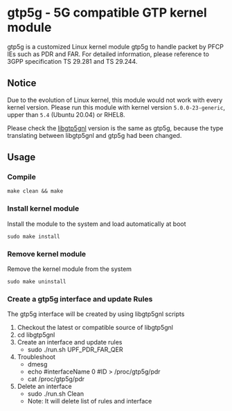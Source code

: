 # gtp5g - 5G compatible GTP kernel module
gtp5g is a customized Linux kernel module gtp5g to handle packet by PFCP IEs such as PDR and FAR.
For detailed information, please reference to 3GPP specification TS 29.281 and TS 29.244.

## Notice
Due to the evolution of Linux kernel, this module would not work with every kernel version.
Please run this module with kernel version `5.0.0-23-generic`, upper than `5.4` (Ubuntu 20.04) or RHEL8.

Please check the [libgtp5gnl](https://github.com/free5gc/libgtp5gnl) version is the same as gtp5g,
because the type translating between libgtp5gnl and gtp5g had been changed.

## Usage
### Compile
```
make clean && make
```

### Install kernel module
Install the module to the system and load automatically at boot
```
sudo make install
```

### Remove kernel module
Remove the kernel module from the system
```
sudo make uninstall
```
### Create a gtp5g interface and update Rules
The gtp5g interface will be created by using libgtp5gnl scripts
1) Checkout the latest or compatible source of libgtp5gnl
2) cd libgtp5gnl
3) Create an interface and update rules
    + sudo ./run.sh UPF_PDR_FAR_QER
4) Troubleshoot
    + dmesg
    + echo #interfaceName 0 #ID > /proc/gtp5g/pdr
    + cat /proc/gtp5g/pdr
5) Delete an interface 
    + sudo ./run.sh Clean
    + Note: It will delete list of rules and interface
